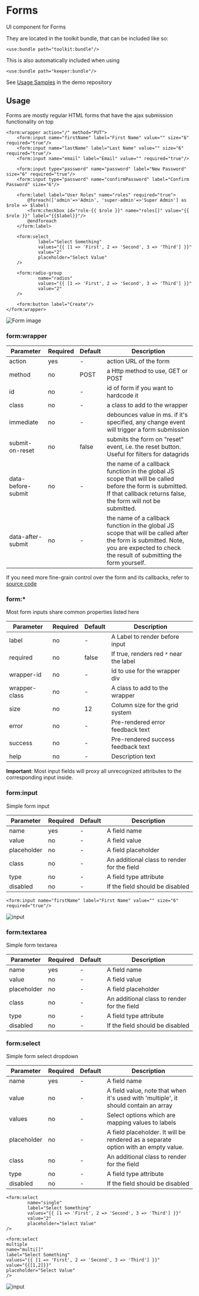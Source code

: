 # Forms

UI component for Forms

They are located in the toolkit bundle, that can be included like so:

```xhtml
<use:bundle path="toolkit:bundle"/>
```

This is also automatically included when using

```xhtml
<use:bundle path="keeper:bundle"/>
```

See [Usage Samples](https://github.com/spiral/app-keeper/blob/master/app/views/keeper/showcase/forms.dark.php) in the demo
repository

## Usage

Forms are mostly regular HTML forms that have the ajax submission functionality on top

```xhtml
<form:wrapper action="/" method="PUT">
    <form:input name="firstName" label="First Name" value="" size="6" required="true"/>
    <form:input name="lastName" label="Last Name" value="" size="6" required="true"/>
    <form:input name="email" label="Email" value="" required="true"/>

    <form:input type="password" name="password" label="New Password" size="6" required="true"/>
    <form:input type="password" name="confirmPassword" label="Confirm Password" size="6"/>

    <form:label label="User Roles" name="roles" required="true">
        @foreach(['admin'=>'Admin', 'super-admin'=>'Super Admin'] as $role => $label)
        <form:checkbox id="role-{{ $role }}" name="roles[]" value="{{ $role }}" label="{{$label}}"/>
        @endforeach
    </form:label>

    <form:select
            label="Select Something"
            values="{{ [1 => 'First', 2 => 'Second', 3 => 'Third'] }}"
            value="2"
            placeholder="Select Value"
    />

    <form:radio-group
            name="radios"
            values="{{ [1 => 'First', 2 => 'Second', 3 => 'Third'] }}"
            value="2"
    />

    <form:button label="Create"/>
</form:wrapper>
```

![Form image](https://user-images.githubusercontent.com/16134699/103222722-b85b0800-4935-11eb-9cb1-45a8c44f1834.png)

### form:wrapper

| Parameter          | Required | Default | Description                                                                                                                                               |
|--------------------|----------|---------|-----------------------------------------------------------------------------------------------------------------------------------------------------------|
| action             | yes      | -       | action URL of the form                                                                                                                                        |
| method             | no       | POST    | a Http method to use, GET or POST                                                                                                                           |
| id                 | no       | -       | id of form if you want to hardcode it                                                                                                                     |
| class              | no       | -       | a class to add to the wrapper                                                                                                                                   |
| immediate          | no       | -       | debounces value in ms. if it's specified, any change event will trigger a form submission                                                                          |
| submit-on-reset    | no       | false   | submits the form on "reset" event, i.e. the reset button. Useful for filters for datagrids                                                                         |
| data-before-submit | no       | -       | the name of a callback function in the global JS scope that will be called before the form is submitted. If that callback returns false, the form will not be submitted.    |
| data-after-submit  | no       | -       | the name of a callback function in the global JS scope that will be called after the form is submitted. Note, you are expected to check the result of submitting the form yourself. |

If you need more fine-grain control over the form and its callbacks, refer
to [source code](https://github.com/spiral/toolkit/blob/master/packages/form/src/Form.ts)

### form:*

Most form inputs share common properties listed here

| Parameter     | Required | Default | Description                         |
|---------------|----------|---------|-------------------------------------|
| label         | no       | -       | A Label to render before input        |
| required      | no       | false   | If true, renders red `*` near the label |
| wrapper-id    | no       | -       | Id to use for the wrapper div           |
| wrapper-class | no       | -       | A class to add to the wrapper             |
| size          | no       | 12      | Column size for the grid system         |
| error         | no       | -       | Pre-rendered error feedback text    |
| success       | no       | -       | Pre-rendered success feedback text  |
| help          | no       | -       | Description text                    |

**Important**: Most input fields will proxy all unrecognized attributes to the corresponding input inside.

### form:input

Simple form input

| Parameter   | Required | Default | Description                          |
|-------------|----------|---------|--------------------------------------|
| name        | yes      | -       | A field name                           |
| value       | no       | -       | A field value                          |
| placeholder | no       | -       | A field placeholder                    |
| class       | no       | -       | An additional class to render for the field |
| type        | no       | -       | A field type attribute                 |
| disabled    | no       | -       | If the field should be disabled          |

```xhtml
<form:input name="firstName" label="First Name" value="" size="6" required="true"/>
```

![input](https://user-images.githubusercontent.com/16134699/103222711-b6914480-4935-11eb-8bc7-a30dbacc9eaf.png)

### form:textarea

Simple form textarea

| Parameter   | Required | Default | Description                          |
|-------------|----------|---------|--------------------------------------|
| name        | yes      | -       | A field name                           |
| value       | no       | -       | A field value                          |
| placeholder | no       | -       | A field placeholder                    |
| class       | no       | -       | An additional class to render for the field |
| type        | no       | -       | A field type attribute                 |
| disabled    | no       | -       | If the field should be disabled          |

### form:select

Simple form select dropdown

| Parameter   | Required | Default | Description                                                                |
|-------------|----------|---------|----------------------------------------------------------------------------|
| name        | yes      | -       | A field name                                                                 |
| value       | no       | -       | A field value, note that when it's used with 'multiple', it should contain an array       |
| values      | no       | -       | Select options which are mapping values to labels                                   |
| placeholder | no       | -       | A field placeholder. It will be rendered as a separate option with an empty value. |
| class       | no       | -       | An additional class to render for the field                                       |
| type        | no       | -       | A field type attribute                                                       |
| disabled    | no       | -       | If the field should be disabled                                                |

```xhtml
<form:select
        name="single"
        label="Select Something"
        values="{{ [1 => 'First', 2 => 'Second', 3 => 'Third'] }}"
        value="2"
        placeholder="Select Value"
/>

<form:select
multiple
name="multi[]"
label="Select Something"
values="{{ [1 => 'First', 2 => 'Second', 3 => 'Third'] }}"
value="{{[1,2]}}"
placeholder="Select Value"
/>
```

![input](https://user-images.githubusercontent.com/16134699/103222709-b5f8ae00-4935-11eb-8966-ec957fca8b6b.png)


